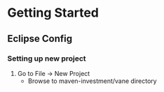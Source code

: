 # Getting Started

## Eclipse Config

### Setting up new project

1. Go to File -> New Project
    * Browse to maven-investment/vane directory
